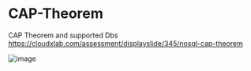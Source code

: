 # CAP-Theorem
CAP Theorem and supported Dbs
https://cloudxlab.com/assessment/displayslide/345/nosql-cap-theorem <br/>

![image](https://user-images.githubusercontent.com/22798697/120539373-2637be00-c405-11eb-8fdf-d1b1168adde2.png)
